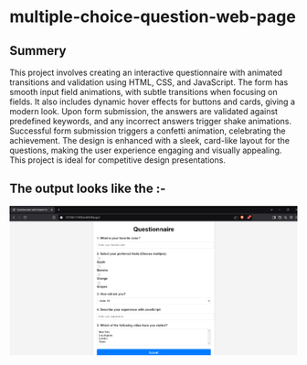 <h1>
  multiple-choice-question-web-page
</h1>
<h2>
  Summery
</h2>
<p>
  This project involves creating an interactive questionnaire with animated transitions and validation using HTML, CSS, and JavaScript. The form has smooth input field animations, with subtle transitions when focusing on fields. It also includes dynamic hover effects for buttons and cards, giving a modern look. Upon form submission, the answers are validated against predefined keywords, and any incorrect answers trigger shake animations. Successful form submission triggers a confetti animation, celebrating the achievement. The design is enhanced with a sleek, card-like layout for the questions, making the user experience engaging and visually appealing. This project is ideal for competitive design presentations.
</p>
<h2>
  The output looks like the :-
</h2>
<img src = "output.png">
